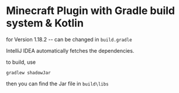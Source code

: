# Minecraft Plugin with Gradle build system &amp; Kotlin
for Version 1.18.2 -- can be changed in `build.gradle`

IntelliJ IDEA automatically fetches the dependencies.

to build, use
```
gradlew shadowJar
```

then you can find the Jar file in `build\libs`
